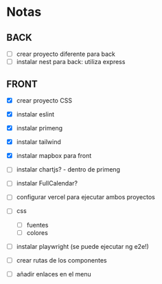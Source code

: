 # Notas

## BACK

- [ ] crear proyecto diferente para back
- [ ] instalar nest para back: utiliza express

## FRONT

- [x] crear proyecto CSS
- [x] instalar eslint
- [x] instalar primeng
- [x] instalar tailwind
- [x] instalar mapbox para front
- [ ] instalar chartjs? - dentro de primeng
- [ ] instalar FullCalendar?
- [ ] configurar vercel para ejecutar ambos proyectos
- [ ] css
  - [ ] fuentes
  - [ ] colores
- [ ] instalar playwright (se puede ejecutar ng e2e!)

- [ ] crear rutas de los componentes
- [ ] añadir enlaces en el menu
